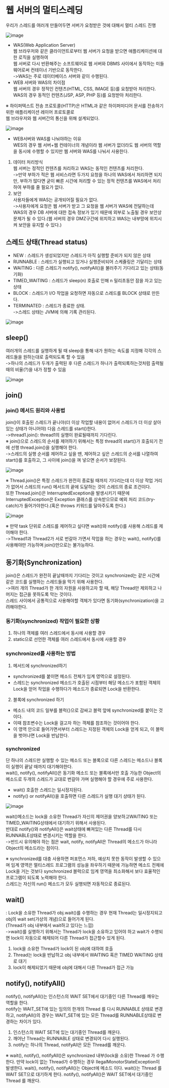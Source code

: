 # 웹 서버의 멀티스레딩
우리가 스레드를 여러개 만들어두면 서버가 요청받은 것에 대해서 멀티 스레드 진행 

![image](https://user-images.githubusercontent.com/122864238/220577051-419e03b7-0b1a-4d8c-82e8-5d32e499ef2f.png)

- WAS(Web Application Server)         
웹 브라우저와 같은 클라이언트로부터 웹 서버가 요청을 받으면 애플리케이션에 대한 로직을 실행하여           
웹 서버로 다시 반환해주는 소프트웨어로 웹 서버와 DBMS 사이에서 동작하는 미들웨어로써 컨테이너 기반으로 동작한다.           
->WAS는 주로 데이터베이스 서버와 같이 수행된다.
- WEB 서버와 WAS의 차이점              
웹 서버의 경우 정적인 컨텐츠(HTML, CSS, IMAGE 등)를 요청받아 처리한다.        
WAS의 경우 동적인 컨텐츠(JSP, ASP, PHP 등)를 요청받아 처리한다.      

※ 하이퍼텍스트 전송 프로토콜(HTTP)은 HTML과 같은 하이퍼미디어 문서를 전송하기 위한 애플리케이션 레이어 프로토콜로          
웹 브라우저와 웹 서버간의 통신을 위해 설계되었다.

![image](https://user-images.githubusercontent.com/122864238/220577362-bde525dc-1507-4d65-b994-f10188bb3ff1.png)


- WEB서버와 WAS를 나눠야하는 이유              
WES의 경우 웹 서버+웹 컨테이너의 개념이라 웹 서버가 없더라도 웹 서버의 역할을 동시에 수행할 수 있지만 웹 서버와 WAS를 나눠서 사용한다.           
1. 데이터 처리방식       
웹 서버는 정적인 컨텐츠를 처리하고 WAS는 동적인 컨텐츠를 처리한다.           
->만약 부하가 적은 웹 서비스라면 두가지 요청을 하나의 WAS에서 처리하면 되지만, 부하가 많다면 굳이 빠른 시간에 처리할 수 있는 정적 컨텐츠를 WAS에서 처리하여 
부하를 줄 필요가 없다.
2. 보안       
사용자들에게 WAS는 공개되어질 필요가 없다.           
->사용자에게 요청은 웹 서버가 받고 그 요청을 웹 서버가 WAS에 전달하는데 WAS의 경우 DB 서버에 대한 접속 정보가 있기 때문에 외부로 노출될 경우 
보안상 문제가 될 수 있다.(웹 서버의 경우 DMZ구간에 위치하고 WAS는 내부망에 위치시켜 보안을 유지할 수 있다.)

## 스레드 상태(Thread status)
- NEW : 스레드가 생성되었지만 스레드가 아직 실행할 준비가 되지 않은 상태
- RUNNABLE : 스레드가 실행되고 있거나 실행준비되어 스케쥴링은 기달리는 상태
- WAITING : 다른 스레드가 notify(), notifyAll()을 불러주기 기다리고 있는 상태(동기화)
- TIMED_WAITING : 스레드가 sleep(n) 호출로 인해 n 밀리초동안 잠을 자고 있는 상태
- BLOCK : 스레드가 I/O 작업을 요청하면 자동으로 스레드를 BLOCK 상태로 만든다.
- TERMINATED : 스레드가 종료한 상태.           
->스레드 상태는 JVM에 의해 기록 관리된다.

![image](https://user-images.githubusercontent.com/122864238/220578485-cb65848e-7827-41b7-87a2-787dbefa5c19.png)

## sleep()
여러개의 스레드를 실행하게 될 때 sleep을 통해 내가 원하는 속도를 지정해 각각의 스레드들을 원하는대로 출력되도록 할 수 있음        
->하나의 스레드가 두개가 출력된 후 다른 스레드가 하나가 출력되록하는것처럼 출력될 때의 비율(?)을 내가 정할 수 있음

![image](https://user-images.githubusercontent.com/122864238/220580293-28facf86-1ac3-49b0-af29-7ed8f73373d8.png)

## join()
### join() 메서드 원리와 사용법
join()이 호출된 스레드가 끝나야(더 이상 작업할 내용이 없어서 스레드가 더 이상 살아있는 상태가 아니어야) 다음 스레드를 start()한다.         
->thread1.join(): thread1의 실행이 완료될때까지 기다린다.         
※ join()으로 스레드의 순서를 제어하기 위해서는 특정 thread의 start()가 호출되기 전에 선행 thread.join()을 실행해야 한다.          
->스레드의 실행 순서를 제어하고 싶을 땐, 제어하고 싶은 스레드의 순서를 나열하여 start()를 호출하고, 
그 사이에 join()을 껴 넣으면 순서가 보장된다.

![image](https://user-images.githubusercontent.com/122864238/220580735-d8da5642-21b0-450e-bd45-cab2abb9c5df.png)

※ Thread.join()은 특정 스레드가 완전히 종료될 때까지 기다리는데 더 이상 작업 거리가 없어서 스레드의 run() 메서드의 끝에 도달하는 것이 스레드의 종료 조건이다.       
또한 Thread.join()은 InterruptedException을 발생시키기 때문에 InterruptedException은 Exception 클래스를 상속받으므로 예외 처리 코드(try-
catch)가 들어가야한다.(혹은 throws 키워드를 달아주도록 한다.)             

![image](https://user-images.githubusercontent.com/122864238/220582584-0f98811c-8978-47f7-aff5-4ad16a2fb5e4.png)

※ 만약 task 단위로 스레드를 제어하고 싶다면 wait()와 notify()를 사용해 스레드를 제어해야 한다.             
->Thread1과 Thread2가 서로 번갈아 가면서 작업을 하는 경우는 wait(), notify()를 사용해야만 가능하며 join()만으로는 불가능하다.              

## 동기화(Synchronization)
join()은 스레드가 완전히 끝날때까지 기다리는 것이고 synchronized는 같은 시간에 같은 코드를 실행하는 스레드들을 막기 위해 사용한다.      
->여러 개의 Thread가 한 개의 자원을 사용하고자 할 때, 해당 Thread만 제외하고 나머지는 접근을 못하도록 막는 것이다.         
스레드 사이에서 공통적으로 사용해야할 객체가 있다면 동기화(synchronization)을 고려해야한다.          

### 동기화(synchronized) 작업이 필요한 상황
1. 하나의 객체를 여러 스레드에서 동시에 사용할 경우
2. static으로 선언한 객체를 여러 스레드에서 동시에 사용할 경우

### synchronized를 사용하는 방법
1. 메서드에 synchronized하기          
- synchronized를 붙이면 메소드 전체가 임계 영역으로 설정된다.
- 스레드는 synchronized 메소드가 호출된 시점부터 해당 메소드가 포함된 객체의 
Lock을 얻어 작업을 수행하다가 메소드가 종료되면 Lock을 반환한다.
2. 블록에 synchronized 하기            
- 메소드 내의 코드 일부를 블럭{}으로 감싸고 블럭 앞에 synchronized를 붙이는 것이다. 
- 이때 참조변수는 Lock을 걸고자 하는 객체를 참조하는 것이어야 한다.
- 이 영역 안으로 들어가면서부터 스레드는 지정된 객체의 Lock을 얻게 되고, 이 블럭을 벗어나면 Lock을 반납한다.

### synchronized
단 하나의 스레드만 실행할 수 있는 메소드 또는 블록으로 다른 스레드는 메소드나 블록이 실행이 끝날 때까지 대기해야한다.             
wait(), notify(), notifyAll()은 동기화 메소드 또는 블록에서만 호출 가능한 Object의 메소드로 두개의 스레드가 교대로 번갈아 가며 
실행해야 할 경우에 주로 사용한다.             
- wait() 호출한 스레드는 일시정지된다.
- notify() or notifyAll()을 호출하면 다른 스레드가 실행 대기 상태가 된다.   

![image](https://user-images.githubusercontent.com/122864238/220587140-e4ce2283-d8f5-45fe-a7b3-46c20c380542.png)

wait()메소드는 lock을 소유한 Thread가 자신의 제어권을 양보하고WAITING 또는 TIMED_WAITING상태에서 대기하기 위해서 사용된다.         
반대로 notify()와 notifyAll()은 wait상태에 빠져있는 다른 Thread를 다시 RUNNABLE상태로 변경시키는 역할을 한다.           
->반드시 유의해야 하는 점은 wait, notify, notifyAll은 Thread의 메소드가 아니라 Object의 메소드라는 점이다.

※ synchronized를 대충 사용하면 퍼포먼스 저하, 예상치 못한 동작이 발생할 수 있으며 임계 영역은 멀티스레드 프로그램의 성능을 좌우하기 
때문에 가능하면 메소드 전체에 Lock을 거는 것보다 synchronized 블럭으로 임계 영역을 최소화해서 보다 효율적인 프로그램이 되도록 노력해야 한다.         
스레드는 자신의 run() 메소드가 모두 실행되면 자동적으로 종료된다.

## wait()
: Lock을 소유한 Thread가 obj.wait()를 수행하는 경우 현재 Thread는 일시정지되고 obj의 wait set(가상의 개념)으로 들어가게 된다.        
(Thread가 obj 내부에서 wait하고 있다는 느낌)          
->wait()를 실행하기 위해서는 Thread가 lock을 소유하고 있어야 하고 wait가 수행되면 lock이 자동으로 해제되어 다른 Thread가 접근할수 있게 된다.
1. lock을 소유한 Thread가 lock이 된 obj에 대하여 호출
2. Thread는 lock을 반납하고 obj 내부에서 WAITING 혹은 TIMED WAITING 상태로 대기
3. lock이 해제되었기 때문에 obj에 대해서 다른 Thread가 접근 가능

## notify(), notifyAll()
notify(), notifyAll()는 인스턴스의 WAIT SET에서 대기중인 다른 Thread를 깨우는 역할을 한다.           
notify는 WAIT_SET에 있는 임의의 한개의 Thread 를 다시 RUNNABLE 상태로 변경하고, notifyAll()의 경우는 WAIT_SET에 있는 모든 
Thread를 RUNNABLE상태로 변경하는 차이가 있다.          
1. 인스턴스의 WAIT SET에 있는 대기중인 Thread를 깨운다.
2. 깨어난 Thread는 RUNNABLE 상태로 변경되어 다시 실행된다.
3. notify는 하나의 Thread, notifyAll은 모든 Thread를 깨운다.

※ wait(), notify(), notifyAll()은 synchronized 내부(lock을 소유)한 Thread 가 수행한다.
만약 lock이 없는 Thread가 수행하는 경우 IlegalMonotorStateException이 발생한다.
wait(), notify(), notifyAll()는 Object에 메소드 이다. 
wait()는 Thread 를 WAIT SET으로 대기하게 한다.
notify(), notifyAll()은 WAIT SET에서 대기중인 Thread 를 깨운다.




